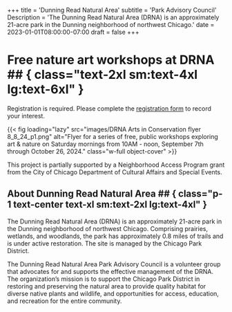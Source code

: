 +++
title = 'Dunning Read Natural Area'
subtitle = 'Park Advisory Council'
Description = 'The Dunning Read Natural Area (DRNA) is an approximately 21-acre park in the Dunning neighborhood of northwest Chicago.'
date = 2023-01-01T08:00:00-07:00
draft = false
+++

# Free nature art workshops at DRNA ## { class="text-2xl sm:text-4xl lg:text-6xl" }

Registration is required. Please complete the [registration form](https://forms.gle/SYMTRVWSXXRiwncS8) to record your interest.

{{< fig loading="lazy" src="images/DRNA Arts in Conservation flyer 8_8_24_p1.png" alt="Flyer for a series of free, public workshops exploring art & nature on Saturday mornings from 10AM - noon,  September 7th through October 26, 2024." class="w-full object-cover" >}}

This project is partially supported by a Neighborhood Access Program grant from the City of Chicago Department of Cultural Affairs and Special Events.

## About Dunning Read Natural Area  ## { class="p-1 text-center text-xl sm:text-2xl lg:text-4xl" }

The Dunning Read Natural Area (DRNA) is an approximately 21-acre park in the Dunning neighborhood of northwest Chicago. Comprising prairies, wetlands, and woodlands, the park has approximately 0.8 miles of trails and is under active restoration. The site is managed by the Chicago Park District.

The Dunning Read Natural Area Park Advisory Council is a volunteer group that advocates for and supports the effective management of the DRNA. The organization’s mission is to support the Chicago Park District in restoring and preserving the natural area to provide quality habitat for diverse native plants and wildlife, and opportunities for access, education, and recreation for the entire community.​
